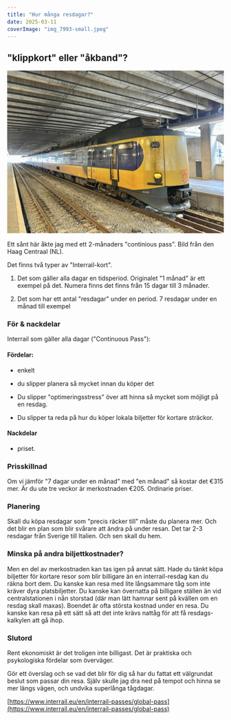 ```yaml
---
title: "Hur många resdagar?"
date: 2025-03-11
coverImage: "img_7993-small.jpeg"
---
```


## "klippkort" eller "åkband"?

 

![](images/hur-manga-resdagar_1.jpeg?w=1024)

<figcaption>

Ett sånt här åkte jag med ett 2-månaders "continious pass". Bild från den Haag Centraal (NL).

</figcaption>

 

Det finns två typer av "Interrail-kort".

1. Det som gäller alla dagar en tidsperiod. Originalet "1 månad" är ett exempel på det. Numera finns det finns från 15 dagar till 3 månader.

3. Det som har ett antal "resdagar" under en period. 7 resdagar under en månad till exempel

### För & nackdelar

Interrail som gäller alla dagar ("Continuous Pass"):

#### Fördelar:

- enkelt

- du slipper planera så mycket innan du köper det

- Du slipper "optimeringsstress" över att hinna så mycket som möjligt på en resdag.

- Du slipper ta reda på hur du köper lokala biljetter för kortare sträckor.

#### Nackdelar

- priset.

### Prisskillnad

Om vi jämför "7 dagar under en månad" med "en månad" så kostar det €315 mer. Är du ute tre veckor är merkostnaden €205. Ordinarie priser.

### Planering

Skall du köpa resdagar som "precis räcker till" måste du planera mer. Och det blir en plan som blir svårare att ändra på under resan. Det tar 2-3 resdagar från Sverige till Italien. Och sen skall du hem.

### Minska på andra biljettkostnader?

Men en del av merkostnaden kan tas igen på annat sätt. Hade du tänkt köpa biljetter för kortare resor som blir billigare än en interrail-resdag kan du räkna bort dem. Du kanske kan resa med lite långsammare tåg som inte kräver dyra platsbiljetter. Du kanske kan övernatta på billigare ställen än vid centralstationen i nån storstad (där man lätt hamnar sent på kvällen om en resdag skall maxas). Boendet är ofta största kostnad under en resa. Du kanske kan resa på ett sätt så att det inte krävs nattåg för att få resdags-kalkylen att gå ihop.

### Slutord

Rent ekonomiskt är det troligen inte billigast. Det är praktiska och psykologiska fördelar som överväger.

Gör ett överslag och se vad det blir för dig så har du fattat ett välgrundat beslut som passar din resa. Själv skulle jag dra ned på tempot och hinna se mer längs vägen, och undvika superlånga tågdagar.

[https://www.interrail.eu/en/interrail-passes/global-pass](https://www.interrail.eu/en/interrail-passes/global-pass)
